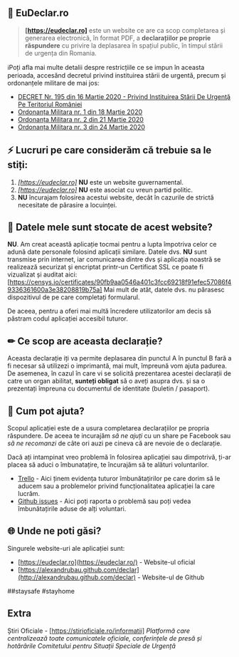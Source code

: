  📝 EuDeclar.ro
-

> **[https://eudeclar.ro]** este un website ce are ca scop completarea și generarea electronică, în format PDF, a __declarațiilor pe proprie răspundere__ cu privire la deplasarea în spațiul public, în timpul stării de urgența din Romania.

ℹ️Poți afla mai multe detalii despre restricțiile ce se impun în aceasta perioada, accesănd decretul privind instituirea stării de urgentă, precum și ordonanțele militare de mai jos:

* [DECRET Nr. 195 din 16 Martie 2020 - Privind Instituirea Stării De Urgenţă Pe Teritoriul României](https://www.defenseromania.ro/decretul-presedintelui-klaus-iohannis-privind-instituirea-starii-de-urgenta_602070.html)
* [Ordonanța Militara nr. 1 din 18 Martie 2020](https://www.mai.gov.ro/wp-content/uploads/2020/03/Ordonan%C8%9Ba-militar%C4%83-nr.-1-2020-m%C4%83suri-de-prima-urgen%C8%9B%C4%83-Decret.pdf)
* [Ordonanța Militara nr. 2 din 21 Martie 2020](https://www.mai.gov.ro/wp-content/uploads/2020/03/Ordonanta-militar%C4%83-nr.-2-2020-m%C4%83suri-prevenire-COVID-19-1-1.pdf)
* [Ordonanța Militara nr. 3 din 24 Martie 2020](https://www.mai.gov.ro/ordonanta-militara-nr-3-din-24-03-2020-privind-masuri-de-prevenire-a-raspandirii-covid-19/)

## ⚡ Lucruri pe care considerăm că trebuie sa le stiți:
1. _[https://eudeclar.ro]_ **NU** este un website guvernamental.
1. _[https://eudeclar.ro]_ **NU** este asociat cu vreun partid politic.
1. **NU** încurajam folosirea acestui website, decât în cazurile de strictă necesitate de părasire a locuinței.

## 💾 Datele mele sunt stocate de acest website?

**NU**. Am creat această aplicație tocmai pentru a lupta împotriva celor ce adună date personale folosind aplicații similare. 
Datele dvs. **NU** sunt transmise prin internet, iar comunicarea dintre dvs și aplicația noastră se realizează securizat și encriptat printr-un Certificat SSL ce poate fi vizualizat și auditat aici: [https://censys.io/certificates/90fb9aa0546a401c3fcc69218f91efec57086f49336361600a3e38208819b75a]
Mai mult de atăt, datele dvs. nu părasesc dispozitivul de pe care completați formularul.

De aceea, pentru a oferi mai multă încredere utilizatorilor am decis să păstram codul aplicației accesibil tuturor.

## ✏ Ce scop are aceasta declarație?

Aceasta declarație iți va permite deplasarea din punctul A în punctul B fară a fi necesar să utilizezi o imprimantă, mai mult, împreună vom ajuta padurea. 
De asemenea, în cazul în care vi se solicită prezentarea acestei declarații de catre un organ abilitat, **sunteți obligat** să o aveți asupra dvs. și sa o prezentați împreuna cu documentul de identitate (buletin / pasaport).

## 🙋 Cum pot ajuta?

Scopul aplicației este de a usura completarea declarațiilor pe propria răspundere. De aceea te incurajăm *să ne ajuți* cu un share pe Facebook sau *să ne recomanzi* de câte ori auzi pe cineva că are nevoie de o declarație. 

Dacă ați intampinat vreo problemă în folosirea aplicației sau dimpotrivă, ți-ar placea să aduci o îmbunatațire, te încurajăm să te alături voluntarilor.
- [Trello](https://trello.com/b/TKwJHAlY/eudeclar) - Aici ținem evidența tuturor îmbunătațirilor pe care dorim să le aducem sau a problemelor privind funcționalitatea aplicației la care lucrăm.
- [Github issues](https://github.com/alexandrubau/declar/issues) - Aici poți raporta o problemă sau poți vedea îmbunătațirile aduse de alți voluntari.

## 🌐 Unde ne poti găsi?

Singurele website-uri ale aplicației sunt:

* [https://eudeclar.ro](https://eudeclar.ro/) - Website-ul oficial
* [https://alexandrubau.github.com/declar](http://alexandrubau.github.com/declar) - Website-ul de Github

#\#staysafe \#stayhome


## Extra

Știri Oficiale - [https://stirioficiale.ro/informatii]
_Platformă care centralizează toate comunicatele oficiale, conferințele de presă și hotărârile Comitetului pentru Situații Speciale de Urgență_


